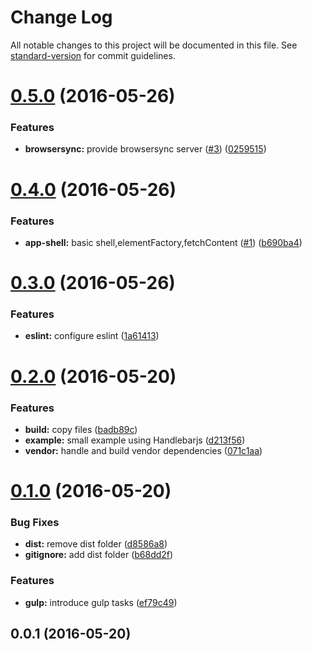 # Change Log

All notable changes to this project will be documented in this file. See [standard-version](https://github.com/conventional-changelog/standard-version) for commit guidelines.

<a name="0.5.0"></a>
# [0.5.0](https://github.com/ec-europa/digit-ict-conf-2016/compare/v0.4.0...v0.5.0) (2016-05-26)


### Features

* **browsersync:** provide browsersync server ([#3](https://github.com/ec-europa/digit-ict-conf-2016/issues/3)) ([0259515](https://github.com/ec-europa/digit-ict-conf-2016/commit/0259515))



<a name="0.4.0"></a>
# [0.4.0](https://github.com/ec-europa/digit-ict-conf-2016/compare/v0.3.0...v0.4.0) (2016-05-26)


### Features

* **app-shell:** basic shell,elementFactory,fetchContent ([#1](https://github.com/ec-europa/digit-ict-conf-2016/issues/1)) ([b690ba4](https://github.com/ec-europa/digit-ict-conf-2016/commit/b690ba4))



<a name="0.3.0"></a>
# [0.3.0](https://github.com/ec-europa/digit-ict-conf-2016/compare/v0.2.0...v0.3.0) (2016-05-26)


### Features

* **eslint:** configure eslint ([1a61413](https://github.com/ec-europa/digit-ict-conf-2016/commit/1a61413))



<a name="0.2.0"></a>
# [0.2.0](https://github.com/ec-europa/digit-ict-conf-2016/compare/v0.1.0...v0.2.0) (2016-05-20)


### Features

* **build:** copy files ([badb89c](https://github.com/ec-europa/digit-ict-conf-2016/commit/badb89c))
* **example:** small example using Handlebarjs ([d213f56](https://github.com/ec-europa/digit-ict-conf-2016/commit/d213f56))
* **vendor:** handle and build vendor dependencies ([071c1aa](https://github.com/ec-europa/digit-ict-conf-2016/commit/071c1aa))



<a name="0.1.0"></a>
# [0.1.0](https://github.com/ec-europa/digit-ict-conf-2016/compare/v0.0.1...v0.1.0) (2016-05-20)


### Bug Fixes

* **dist:** remove dist folder ([d8586a8](https://github.com/ec-europa/digit-ict-conf-2016/commit/d8586a8))
* **gitignore:** add dist folder ([b68dd2f](https://github.com/ec-europa/digit-ict-conf-2016/commit/b68dd2f))


### Features

* **gulp:** introduce gulp tasks ([ef79c49](https://github.com/ec-europa/digit-ict-conf-2016/commit/ef79c49))



<a name="0.0.1"></a>
## 0.0.1 (2016-05-20)
